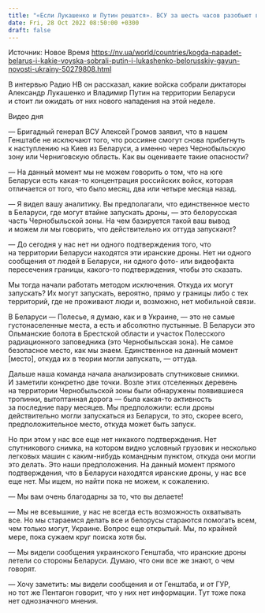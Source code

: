 ```yaml
---
title: "«Если Лукашенко и Путин решатся». ВСУ за шесть часов разобьют войска, которые собрали в Беларуси — интервью с основателем Беларускі Гаюн"
date: Fri, 28 Oct 2022 08:50:00 +0300
draft: false
---
```

Источник: Новое Время https://nv.ua/world/countries/kogda-napadet-belarus-i-kakie-voyska-sobrali-putin-i-lukashenko-belorusskiy-gayun-novosti-ukrainy-50279808.html


 В интервью Радио НВ он рассказал, какие войска собрали диктаторы Александр Лукашенко и Владимир Путин на территории Беларуси и стоит ли ожидать от них нового нападения на этой неделе.

 Видео дня   

— Бригадный генерал ВСУ Алексей Громов заявил, что в нашем Генштабе не исключают того, что россияне смогут снова прибегнуть к наступлению на Киев из Беларуси, а именно через Чернобыльскую зону или Черниговскую область. Как вы оцениваете такие опасности?

— На данный момент мы не можем говорить о том, что на юге Беларуси есть какая-то концентрация российских войск, которая отличается от того, что было месяц, два или четыре месяца назад.

— Я видел вашу аналитику. Вы предполагали, что единственное место в Беларуси, где могут втайне запускать дроны, — это белорусская часть Чернобыльской зоны. На чем базируется такой ваш вывод и можем ли мы говорить, что действительно их оттуда запускают?

— До сегодня у нас нет ни одного подтверждения того, что на территории Беларуси находятся эти иранские дроны. Нет ни одного сообщения от людей в Беларуси, ни одного фото- или видеофакта пересечения границы, какого-то подтверждения, чтобы это сказать.

Мы тогда начали работать методом исключения. Откуда их могут запускать? Их могут запускать, вероятно, прямо у границы либо с тех территорий, где не проживают люди и, возможно, нет мобильной связи.

В Беларуси — Полесье, я думаю, как и в Украине, — это не самые густонаселенные места, а есть и абсолютно пустынные. В Беларуси это Ольманские болота в Брестской области и участок Полесского радиационного заповедника (это Чернобыльская зона). Не самое безопасное место, как мы знаем. Единственное на данный момент [место], откуда их в теории могли запускать, — оттуда.

Дальше наша команда начала анализировать спутниковые снимки. И заметили конкретно две точки. Возле этих отселенных деревень на территории Чернобыльской зоны были обнаружены появившиеся тропинки, вытоптанная дорога — была какая-то активность за последние пару месяцев. Мы предположили: если дроны действительно могли запускаться из Беларуси, то это, скорее всего, предположительное место, откуда может быть запуск.

Но при этом у нас все еще нет никакого подтверждения. Нет спутникового снимка, на котором видно условный грузовик и несколько легковых машин с каким-нибудь командным пунктом, откуда они могли это делать. Это наши предположения. На данный момент прямого подтверждения, что в Беларуси находятся иранские дроны, у нас все еще нет. Мы ищем, но найти пока не можем, к сожалению.

— Мы вам очень благодарны за то, что вы делаете!

— Мы не всевышние, у нас не всегда есть возможность охватывать все. Но мы стараемся делать все и белорусы стараются помогать всем, чем только могут, Украине. Вопрос еще открытый. Мы, по крайней мере, пока сужаем круг поиска хотя бы.

— Мы видели сообщения украинского Генштаба, что иранские дроны летели со стороны Беларуси. Думаю, что они все же знают, о чем говорят.

— Хочу заметить: мы видели сообщения и от Генштаба, и от ГУР, но тот же Пентагон говорит, что у них нет информации. Тут тоже пока нет однозначного мнения.
